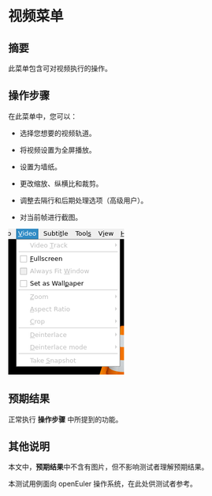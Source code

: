 # 视频菜单

## 摘要

此菜单包含可对视频执行的操作。

## 操作步骤

在此菜单中，您可以：

- 选择您想要的视频轨道。

- 将视频设置为全屏播放。

- 设置为墙纸。

- 更改缩放、纵横比和裁剪。

- 调整去隔行和后期处理选项（高级用户）。

- 对当前帧进行截图。

![视频菜单](./img/视频菜单.png)

## 预期结果

正常执行 **操作步骤** 中所提到的功能。

## 其他说明

本文中，**预期结果**中不含有图片，但不影响测试者理解预期结果。

本测试用例面向 openEuler 操作系统，在此处供测试者参考。
